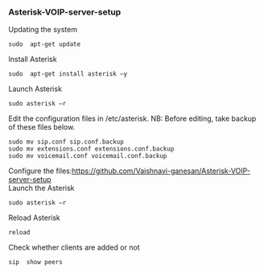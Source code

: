 ### Asterisk-VOIP-server-setup
Updating the system 
```
sudo  apt-get update 
```
Install Asterisk 
```
sudo  apt-get install asterisk –y 
```
Launch Asterisk 
```
sudo asterisk –r  
```
Edit the configuration files in /etc/asterisk. 
NB: Before editing, take backup of these files below.
```
sudo mv sip.conf sip.conf.backup
sudo mv extensions.conf extensions.conf.backup
sudo mv voicemail.conf voicemail.conf.backup
```
Configure the files:https://github.com/Vaishnavi-ganesan/Asterisk-VOIP-server-setup   
Launch the Asterisk 
```
sudo asterisk –r  
```
Reload Asterisk 
```
reload
```
Check whether clients are added or not 
```
sip  show peers
```

